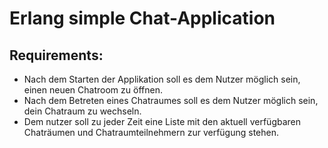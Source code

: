 # Erlang simple Chat-Application
## Requirements:
* Nach dem Starten der Applikation soll es dem Nutzer möglich sein, einen neuen Chatroom zu öffnen.
* Nach dem Betreten eines Chatraumes soll es dem Nutzer möglich sein, dein Chatraum zu wechseln.
* Dem nutzer soll zu jeder Zeit eine Liste mit den aktuell verfügbaren Chaträumen und Chatraumteilnehmern zur verfügung stehen.
